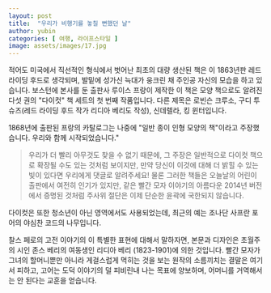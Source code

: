 ```yaml
---
layout: post
title:  "우리가 비행기를 놓칠 뻔했던 날"
author: yubin
categories: [ 여행, 라이프스타일 ]
image: assets/images/17.jpg
---
```


적어도 미국에서 직선적인 형식에서 벗어난 최초의 대량 생산된 책은 이 1863년판 레드 라이딩 후드로 생각되며, 발밑에 성가신 늑대가 웅크린 채 주인공 자신의 모습을 하고 있습니다. 보스턴에 본사를 둔 출판사 루이스 프랑이 제작한 이 책은 모양 책으로도 알려진 다섯 권의 "다이컷" 책 세트의 첫 번째 작품입니다. 다른 제목은 로빈슨 크루소, 구디 투 슈즈(레드 라이딩 후드 작가 리디아 베리도 작성), 신데렐라, 킹 윈터입니다. 

1868년에 출판된 프랑의 카탈로그는 나중에 "일반 종이 인형 모양의 책"이라고 주장했습니다. 우리와 함께 시작되었습니다." 

> 우리가 더 빨리 아무것도 찾을 수 없기 때문에, 그 주장은 일반적으로 다이컷 책으로 확장될 수도 있는 것처럼 보이지만, 만약 당신이 이것에 대해 더 밝힐 수 있는 빛이 있다면 우리에게 댓글로 알려주세요! 물론 그러한 책들은 오늘날의 어린이 출판에서 여전히 인기가 있지만, 같은 빨간 모자 이야기의 아름다운 2014년 버전에서 증명된 것처럼 주사위 절단은 이제 단순한 윤곽에 국한되지 않습니다. 

다이컷은 또한 청소년이 아닌 영역에서도 사용되었는데, 최근의 예는 조나단 사프란 포어의 야심찬 코드의 나무입니다. 

찰스 페로의 고전 이야기의 이 특별한 표현에 대해서 말하자면, 본문과 디자인은 초월주의 시인 존스 베리의 여동생인 리디아 베리 (1823-1901)에 의한 것입니다. 빨간 모자가 그녀의 할머니뿐만 아니라 게걸스럽게 먹히는 것을 보는 원작의 소름끼치는 결말은 여기서 피하고, 고어는 도덕 이야기의 덜 피비린내 나는 목표에 양보하며, 어머니를 거역해서는 안 된다는 교훈을 얻습니다.

